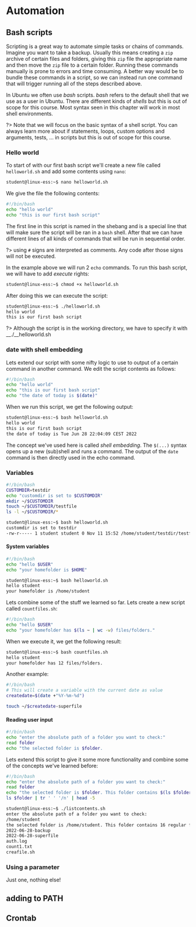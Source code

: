 # Automation

## Bash scripts
Scripting is a great way to automate simple tasks or chains of commands. Imagine you want to take a backup. Usually this means creating a `zip` archive of certain files and folders, giving this `zip` file the appropriate name and then move the `zip` file to a certain folder. Running these commands manually is prone to errors and time consuming. A better way would be to bundle these commands in a script, so we can instead run one command that will trigger running all of the steps described above.

In Ubuntu we often use _bash_ scripts. _bash_ refers to the default shell that we use as a user in Ubuntu. There are different kinds of _shells_ but this is out of scope for this course. Most syntax seen in this chapter will work in most shell environments.

?> Note that we will focus on the basic syntax of a shell script. You can always learn more about if statements, loops, custom options and arguments, tests, ... in scripts but this is out of scope for this course.

### Hello world
To start of with our first bash script we'll create a new file called `helloworld.sh` and add some contents using `nano`:
```bash
student@linux-ess:~$ nano helloworld.sh
```

We give the file the following contents:
```bash
#!/bin/bash
echo "hello world"
echo "this is our first bash script"
```
The first line in this script is named in the shebang and is a special line that will make sure the script will be ran in a `bash` shell. After that we can have different lines of all kinds of commands that will be run in sequential order.

?> using `#` signs are interpreted as comments. Any code after those signs will not be executed.

In the example above we will run 2 `echo` commands. To run this bash script, we will have to add _execute_ rights:

```bash
student@linux-ess:~$ chmod +x helloworld.sh
```
After doing this we can execute the script:
```bash
student@linux-ess:~$ ./helloworld.sh
hello world
this is our first bash script
```
  

?> Although the script is in the working directory, we have to specify it with __./__helloworld.sh
  
  
### date with shell embedding
Lets extend our script with some nifty logic to use to output of a certain command in another command. We edit the script contents as follows:
```bash
#!/bin/bash
echo "hello world"
echo "this is our first bash script"
echo "the date of today is $(date)"
```
When we run this script, we get the following output:
```bash
student@linux-ess:~$ bash helloworld.sh
hello world
this is our first bash script
the date of today is Tue Jun 28 22:04:09 CEST 2022
```
The concept we've used here is called _shell embedding_. The `$(...)` syntax opens up a new (sub)shell and runs a command. The output of the `date` command is then directly used in the echo command.
  
  
### Variables
```bash
#!/bin/bash
CUSTOMDIR=testdir
echo "customdir is set to $CUSTOMDIR"
mkdir ~/$CUSTOMDIR
touch ~/$CUSTOMDIR/testfile
ls -l ~/$CUSTOMDIR/*
```

```bash
student@linux-ess:~$ bash helloworld.sh
customdir is set to testdir
-rw-r----- 1 student student 0 Nov 11 15:52 /home/student/testdir/testfile
```

#### System variables
```bash
#!/bin/bash
echo "hello $USER"
echo "your homefolder is $HOME"
```

```bash
student@linux-ess:~$ bash helloworld.sh
hello student
your homefolder is /home/student
```

Lets combine some of the stuff we learned so far. Lets create a new script called `countfiles.sh`:
```bash
#!/bin/bash
echo "hello $USER"
echo "your homefolder has $(ls ~ | wc -w) files/folders."
```
When we execute it, we get the following result:
```bash
student@linux-ess:~$ bash countfiles.sh
hello student
your homefolder has 12 files/folders.
```

Another example:
```bash
#!/bin/bash
# This will create a variable with the current date as value
createdate=$(date +"%Y-%m-%d")

touch ~/$createdate-superfile
```

#### Reading user input
```bash
#!/bin/bash
echo "enter the absolute path of a folder you want to check:"
read folder
echo "the selected folder is $folder. 
```

Lets extend this script to give it some more functionality and combine some of the concepts we've learned before:
```bash
#!/bin/bash
echo "enter the absolute path of a folder you want to check:"
read folder
echo "the selected folder is $folder. This folder contains $(ls $folder | wc -w) regular files/folders. Showing the first 5:"
ls $folder | tr ' ' '/n' | head -5
```

```bash
student@linux-ess:~$ ./listcontents.sh
enter the absolute path of a folder you want to check:
/home/student
the selected folder is /home/student. This folder contains 16 regular files/folders. Showing the first 5:
2022-06-28-backup
2022-06-28-superfile
auth.log
count1.txt
creafile.sh
```

### Using a parameter
Just one, nothing else!

## adding to PATH

## Crontab
